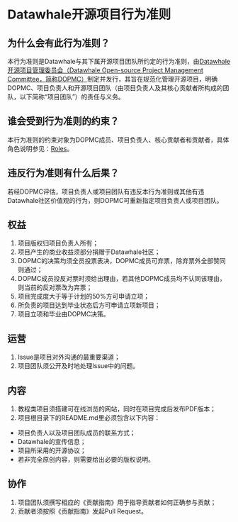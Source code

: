 # Datawhale开源项目行为准则
## 为什么会有此行为准则？
本行为准则是Datawhale与其下属开源项目团队所约定的行为准则，由[Datawhale开源项目管理委员会（Datawhale Open-source Project Management Committee，简称DOPMC）](https://github.com/datawhalechina/DOPMC)制定并发行，其旨在规范化管理开源项目，明确DOPMC、项目负责人和开源项目团队（由项目负责人及其核心贡献者所构成的团队，以下简称“项目团队”）的责任与义务。

## 谁会受到行为准则的约束？
本行为准则的约束对象为DOPMC成员、项目负责人、核心贡献者和贡献者，具体角色说明参见：[Roles](./ROLES.md)。

## 违反行为准则有什么后果？
若经DOPMC评估，项目负责人或项目团队有违反本行为准则或其他有违Datawhale社区价值观的行为，则DOPMC可重新指定项目负责人或项目团队。

## 权益
1. 项目版权归项目负责人所有；
2. 项目产生的商业收益须部分捐赠于Datawhale社区；
3. DOPMC的决策均须全员投票表决，DOPMC成员可弃票，除弃票外全部赞同则通过；
4. DOPMC成员投反对票时须给出理由，若其他DOPMC成员均不认同该理由，则当前的反对票改为弃票；
5. 项目完成度大于等于计划的50%方可申请立项；
6. 所负责的项目达到毕业状态后方可申请立项新项目；
7. 项目立项和毕业由DOPMC决策。

## 运营
1. Issue是项目对外沟通的最重要渠道；
2. 项目团队须公开及时地处理Issue中的问题。

## 内容
1. 教程类项目须搭建可在线浏览的网站，同时在项目完成后发布PDF版本；
2. 项目根目录下的README.md里必须包含以下内容：
  - 项目负责人以及项目团队成员的联系方式；
  - Datawhale的宣传信息；
  - 项目所采用的开源协议；
  - 若非完全原创内容，则需要给出必要的版权说明。

## 协作
1. 项目团队须撰写相应的《贡献指南》用于指导贡献者如何正确参与贡献；
2. 贡献者须按照《贡献指南》发起Pull Request。


